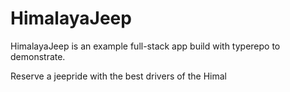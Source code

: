 # HimalayaJeep

HimalayaJeep is an example full-stack app build with typerepo to demonstrate.

Reserve a jeepride with the best drivers of the Himal
